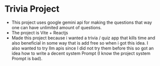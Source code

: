 # Trivia Project

- This project uses google gemini api for making the questions that way one can have unlimited amount of questions.
- The project is Vite + Reactjs
- Made this project because i wanted a trivia / quiz app that kills time and also beneficial in some way that is add free so when i got this idea. I also wanted to try llm apis since I did not try them before this so got an idea how to write a decent system Prompt (I know the project system Prompt is bad). 